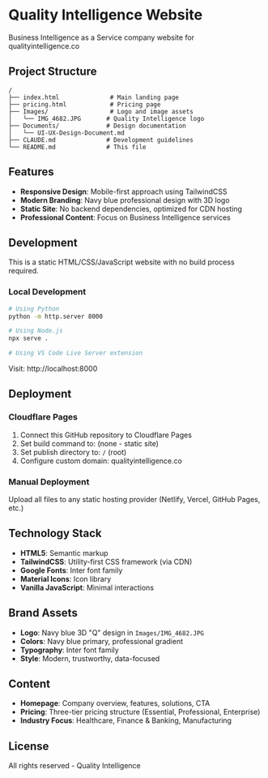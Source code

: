 # Quality Intelligence Website

Business Intelligence as a Service company website for qualityintelligence.co

## Project Structure

```
/
├── index.html              # Main landing page
├── pricing.html            # Pricing page
├── Images/                 # Logo and image assets
│   └── IMG_4682.JPG       # Quality Intelligence logo
├── Documents/             # Design documentation
│   └── UI-UX-Design-Document.md
├── CLAUDE.md              # Development guidelines
└── README.md              # This file
```

## Features

- **Responsive Design**: Mobile-first approach using TailwindCSS
- **Modern Branding**: Navy blue professional design with 3D logo
- **Static Site**: No backend dependencies, optimized for CDN hosting
- **Professional Content**: Focus on Business Intelligence services

## Development

This is a static HTML/CSS/JavaScript website with no build process required.

### Local Development
```bash
# Using Python
python -m http.server 8000

# Using Node.js
npx serve .

# Using VS Code Live Server extension
```

Visit: http://localhost:8000

## Deployment

### Cloudflare Pages
1. Connect this GitHub repository to Cloudflare Pages
2. Set build command to: (none - static site)
3. Set publish directory to: `/` (root)
4. Configure custom domain: qualityintelligence.co

### Manual Deployment
Upload all files to any static hosting provider (Netlify, Vercel, GitHub Pages, etc.)

## Technology Stack

- **HTML5**: Semantic markup
- **TailwindCSS**: Utility-first CSS framework (via CDN)
- **Google Fonts**: Inter font family
- **Material Icons**: Icon library
- **Vanilla JavaScript**: Minimal interactions

## Brand Assets

- **Logo**: Navy blue 3D "Q" design in `Images/IMG_4682.JPG`
- **Colors**: Navy blue primary, professional gradient
- **Typography**: Inter font family
- **Style**: Modern, trustworthy, data-focused

## Content

- **Homepage**: Company overview, features, solutions, CTA
- **Pricing**: Three-tier pricing structure (Essential, Professional, Enterprise)
- **Industry Focus**: Healthcare, Finance & Banking, Manufacturing

## License

All rights reserved - Quality Intelligence